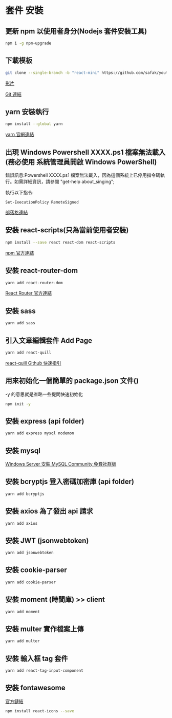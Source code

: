 # 套件 安裝

## 更新 npm 以使用者身分(Nodejs 套件安裝工具)

```bash
npm i -g npm-upgrade
```

## 下載模板

```bash
git clone --single-branch -b "react-mini" https://github.com/safak/youtube2022.git
```

[影片](https://www.youtube.com/watch?v=0aPLk2e2Z3g)

[Git 連結](https://github.com/safak/youtube2022.git)

## yarn 安裝執行

```bash
npm install --global yarn
```

[yarn 官網連結](https://classic.yarnpkg.com/en/docs/install#windows-tab)

## 出現 Windows Powershell XXXX.ps1 檔案無法載入 (務必使用 系統管理員開啟 Windows PowerShell)

錯誤訊息:Powershell XXXX.ps1 檔案無法載入，因為這個系統上已停用指令碼執行。如需詳細資訊，請參閱 "get-help about_singing";

執行以下指令:

```dos
Set-ExecutionPolicy RemoteSigned
```

[部落格連結](https://blog.twtnn.com/2013/11/windows-powershell-xxxxps1.html)

## 安裝 react-scripts(只為當前使用者安裝)

```bash
npm install --save react react-dom react-scripts
```

[npm 官方連結](https://www.npmjs.com/package/react-scripts)

## 安裝 react-router-dom

```bash
yarn add react-router-dom
```

[React Router 官方連結](https://reactrouter.com/en/main/start/tutorial)

## 安裝 sass

```bash
yarn add sass
```

## 引入文章編輯套件 Add Page

```bash
yarn add react-quill
```

[react-quill Github 快速指引](https://github.com/zenoamaro/react-quill#quick-start)

## 用來初始化一個簡單的 package.json 文件()

-y 的意思就是省略一些提問快速初始化

```bash
npm init -y
```

## 安裝 express (api folder)

```bash
yarn add express mysql nodemon
```

## 安裝 mysql

[Windows Server 安裝 MySQL Community 免費社群版](https://ithelp.ithome.com.tw/articles/10259766)

## 安裝 bcryptjs 登入密碼加密庫 (api folder)

```bash
yarn add bcryptjs
```

## 安裝 axios 為了發出 api 請求

```bash
yarn add axios
```

## 安裝 JWT (jsonwebtoken)

```bash
yarn add jsonwebtoken
```

## 安裝 cookie-parser

```bash
yarn add cookie-parser
```

## 安裝 moment (時間庫) >> client

```bash
yarn add moment  
```

## 安裝 multer 實作檔案上傳

```bash
yarn add multer
```

## 安裝 輸入框 tag 套件

```bash
yarn add react-tag-input-component
```

## 安裝 fontawesome

[官方鏈結](https://fontawesome.com/docs/web/use-with/react/add-icons)

```bash
npm install react-icons --save
```
